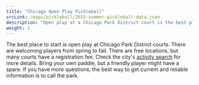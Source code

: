 ```yaml
---
title: "Chicago Open Play Pickleball"
srcLink: /maps/pickleball/2023-summer-pickleball-data.json
description: "Open play at a Chicago Park District court is the best place to start pickleball. Check the map for locations and times."
weight: 1
---
```

The best place to start is open play at Chicago Park District courts. There are welcoming players from spring to fall. There are free locations, but many courts have a registration fee. Check the city's [activity search](https://anc.apm.activecommunities.com/chicagoparkdistrict/activity/search?onlineSiteId=0&activity_select_param=2&activity_keyword=pickleball) for more details. Bring your own paddle, but a friendly player might have a spare.  If you have more questions, the best way to get current and reliable information is to call the park.